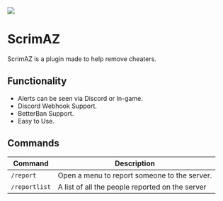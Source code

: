 [![](https://poggit.pmmp.io/shield.state/Report)](https://poggit.pmmp.io/p/Report)

# ScrimAZ
ScrimAZ is a plugin made to help remove cheaters.

## Functionality

- Alerts can be seen via Discord or In-game.
- Discord Webhook Support.
- BetterBan Support.
- Easy to Use.

## Commands

|**Command**|**Description**|
|-----------|---------------|
|`/report`|Open a menu to report someone to the server.|
|`/reportlist`|A list of all the people reported on the server|
